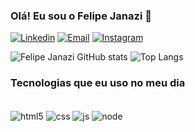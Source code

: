 ### Olá! Eu sou o Felipe Janazi 👋

[![Linkedin](https://img.shields.io/badge/LinkedIn-0077B5?style=for-the-badge&logo=linkedin&logoColor=white)](https://www.linkedin.com/in/felipe-janazi-6443002b2/)  [![Email](https://img.shields.io/badge/Gmail-D14836?style=for-the-badge&logo=gmail&logoColor=white)](mailto:felipe.janazi@sptech.school)    [![Instagram](https://img.shields.io/badge/Instagram-E4405F?style=for-the-badge&logo=instagram&logoColor=white)](https://www.instagram.com/janazi__/)


![Felipe Janazi GitHub stats](https://github-readme-stats.vercel.app/api?username=Felipe-Janazi&show_icons=true&theme=dracula)    ![Top Langs](https://github-readme-stats.vercel.app/api/top-langs/?username=Felipe-Janazi&layout=compact&theme=dracula)

### Tecnologias que eu uso no meu dia

<div style="display:inline_block"> <br>
  <img align="center" alt="html5" src="https://img.shields.io/badge/HTML5-E34F26?style=for-the-badge&logo=html5&logoColor=white" >
  <img align="center" alt="css" src="https://img.shields.io/badge/CSS3-1572B6?style=for-the-badge&logo=css3&logoColor=white" >
  <img align="center" alt="js" src="https://img.shields.io/badge/JavaScript-323330?style=for-the-badge&logo=javascript&logoColor=F7DF1E" >
  <img align="center" alt="node" src="https://img.shields.io/badge/Node.js-43853D?style=for-the-badge&logo=node.js&logoColor=white" >  
</div>
